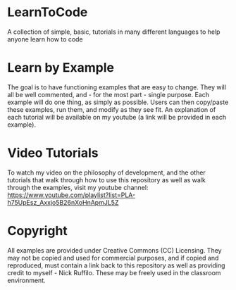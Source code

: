 # LearnToCode
A collection of simple, basic, tutorials in many different languages to help anyone learn how to code

# Learn by Example
The goal is to have functioning examples that are easy to change.  They will all be well commented, and - for the most part - single purpose.  Each example will do one thing, as simply as possible.  Users can then copy/paste these examples, run them, and modify as they see fit.  An explanation of each tutorial will be available on my youtube (a link will be provided in each example).  

# Video Tutorials
To watch my video on the philosophy of development, and the other tutorials that walk through how to use this repository as well as walk through the examples, visit my youtube channel: https://www.youtube.com/playlist?list=PLA-h75UpEsz_Axxjo5B26nXoHnApmJL5Z

# Copyright
All examples are provided under Creative Commons (CC) Licensing.  They may not be copied and used for commercial purposes, and if copied and reproduced, must contain a link back to this repository as well as providing credit to myself - Nick Ruffilo.  These may be freely used in the classroom environment.
